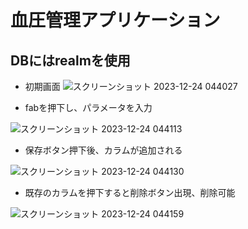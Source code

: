 # 血圧管理アプリケーション
## DBにはrealmを使用



- 初期画面
![スクリーンショット 2023-12-24 044027](https://github.com/Ittalian/Blood-Pressure/assets/137425898/a7e18f3d-10c9-4f7c-a48e-7299f4735899)

- fabを押下し、パラメータを入力

![スクリーンショット 2023-12-24 044113](https://github.com/Ittalian/Blood-Pressure/assets/137425898/ab00097c-2b3a-4a96-9e1f-15c3bd8897ce)

- 保存ボタン押下後、カラムが追加される

![スクリーンショット 2023-12-24 044130](https://github.com/Ittalian/Blood-Pressure/assets/137425898/99dd4f33-5766-491e-a398-70a7fa8f5ba4)

- 既存のカラムを押下すると削除ボタン出現、削除可能

![スクリーンショット 2023-12-24 044159](https://github.com/Ittalian/Blood-Pressure/assets/137425898/72c7450f-9ecd-4dd1-84f1-f8f9c5e9d05f)
